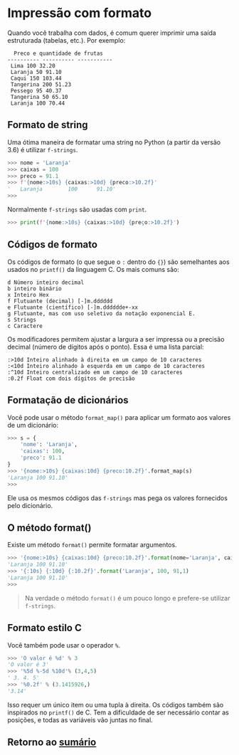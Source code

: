 # Impressão com formato

Quando você trabalha com dados, é comum querer imprimir uma saída estruturada (tabelas, etc.). Por exemplo:

``` código
  Preco e quantidade de frutas
---------- ---------- -----------
 Lima 100 32.20
 Laranja 50 91.10
 Caqui 150 103.44
 Tangerina 200 51.23
 Pessego 95 40.37
 Tangerina 50 65.10
 Laranja 100 70.44
```

## Formato de string

Uma ótima maneira de formatar uma string no Python (a partir da versão 3.6) é utilizar `f-strings`.

``` python
>>> nome = 'Laranja'
>>> caixas = 100
>>> preco = 91.1
>>> f'{nome:>10s} {caixas:>10d} {preco:>10.2f}'
'   Laranja        100      91.10'
>>>
```

Normalmente `f-strings` são usadas com `print`.

``` python
>>> print(f'{nome:>10s} {caixas:>10d} {preço:>10.2f}')
```

## Códigos de formato

Os códigos de formato (o que segue o `:` dentro do `{}`) são semelhantes aos usados ​​no `printf()` da linguagem C. Os mais comuns são:

``` código
d Número inteiro decimal
b inteiro binário
x Inteiro Hex
f Flutuante (decimal) [-]m.dddddd
e Flutuante (científico) [-]m.dddddde+-xx
g Flutuante, mas com uso seletivo da notação exponencial E.
s Strings
c Caractere
```

Os modificadores permitem ajustar a largura a ser impressa ou a precisão decimal (número de dígitos após o ponto). Essa é uma lista parcial:

``` código
:>10d Inteiro alinhado à direita em um campo de 10 caracteres
:<10d Inteiro alinhado à esquerda em um campo de 10 caracteres
:^10d Inteiro centralizado em um campo de 10 caracteres
:0.2f Float com dois dígitos de precisão
```

## Formatação de dicionários

Você pode usar o método `format_map()` para aplicar um formato aos valores de um dicionário:

``` python
>>> s = {
    'nome': 'Laranja',
    'caixas': 100,
    'preco': 91.1
}
>>> '{nome:>10s} {caixas:10d} {preco:10.2f}'.format_map(s)
'Laranja 100 91.10'
>>>
```

Ele usa os mesmos códigos das `f-strings` mas pega os valores fornecidos pelo dicionário.

## O método format()

Existe um método `format()` permite formatar argumentos.

``` python
>>> '{nome:>10s} {caixas:10d} {preco:10.2f}'.format(nome='Laranja', caixas=100, preco=91.1)
'Laranja 100 91.10'
>>> '{:10s} {:10d} {:10.2f}'.format('Laranja', 100, 91,1)
'Laranja 100 91.10'
>>>
```

> Na verdade o método `format()` é um pouco longo e prefere-se utilizar `f-strings`.

## Formato estilo C

Você também pode usar o operador `%`.

``` python
>>> 'O valor é %d' % 3
'O valor é 3'
>>> '%5d %-5d %10d'% (3,4,5)
' 3. 4. 5'
>>> '%0.2f' % (3.1415926,)
'3.14'
```

Isso requer um único item ou uma tupla à direita. Os códigos também são inspirados no `printf()` de C. Tem a dificuldade de ser necessário contar as posições, e todas as variáveis ​​vão juntas no final.

## Retorno ao [sumário](./00_Resumo.md)